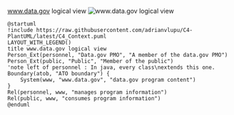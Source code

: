 
www.data.gov logical view
![www.data.gov logical view](http://www.plantuml.com/plantuml/png/TP71RjGm48RlUOfXBsIbabmuzTJIhg3IBXl1LWW9APh4iucHFOxiST8LujrnIedI0pwDP_xlzypu9WXwYTPaRpIt9Yg2NcG8rsNfSIewBNriOY3VEXPYALfdIrHU8uyc3h6yU_-kCiZoUDYN1eM2f5HzDwkVf1Xcv_tjz-FZgVxsSFfKxtSVTv_lysqcMWp1D4s5Gi6YSoCOr-aM3OoQfgmY7npNkoV9X-UGoLp1vlwVk3eSD-b-2vPiGnxS6QGdKElwzfLBR8nk4r8z1pDyU8N-5IJeBJiXC7IMkRIy3jVmmF0JHxm26ibVe3KOmWzEWnAha4nq0CTKP1zSP8N-agEuPkxoT8Jc9RVPmgyCqlbw2K8sLnZwng5NIRTUnzpWCitWNUVHmiilf2P_Pr_8h5Upzh78s55OCCrdvosATfpG12xRM5F9F4JxN-o6M4Lh_W00)
```plantuml
@startuml
!include https://raw.githubusercontent.com/adrianvlupu/C4-PlantUML/latest/C4_Context.puml
LAYOUT_WITH_LEGEND()
title www.data.gov logical view
Person_Ext(personnel, "Data.gov PMO", "A member of the data.gov PMO")
Person_Ext(public, "Public", "Member of the public")
'note left of personnel : In java, every class\nextends this one.
Boundary(atob, "ATO boundary") {
    System(www, "www.data.gov", "data.gov program content")
}
Rel(personnel, www, "manages program information")
Rel(public, www, "consumes program information")
@enduml

```

